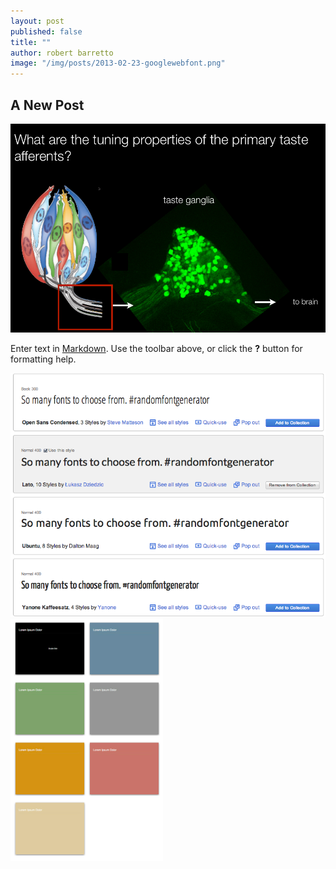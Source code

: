 ```yaml
---
layout: post
published: false
title: ""
author: robert barretto
image: "/img/posts/2013-02-23-googlewebfont.png"
---
```


## A New Post
![2013-03-23-helvetica-neue.png](/img/posts/2013-03-23-helvetica-neue.png)


Enter text in [Markdown](http://daringfireball.net/projects/markdown/). Use the toolbar above, or click the **?** button for formatting help.

![2013-02-23-googlewebfont.png](/img/posts/2013-02-23-googlewebfont.png)
![ge](/img/posts/2014-03-22-keynote-colors.png)